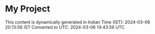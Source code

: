 # My Project

This content is dynamically generated in Indian Time (IST): 2024-03-06 20:13:56 IST
Converted to UTC: 2024-03-06 14:43:56 UTC

